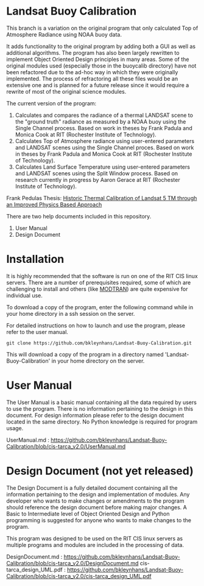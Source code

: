 # Landsat Buoy Calibration
This branch is a variation on the original program that only calculated Top of Atmosphere Radiance using NOAA buoy data.

It adds functionality to the original program by adding both a GUI as well as additional algorithms.  The program has also been largely rewritten to implement Object Oriented Design principles in many areas.  Some of the original modules used (especially those in the buoycalib directory) have not been refactored due to the ad-hoc way in which they were originally implemented.  The process of refractoring all these files would be an extensive one and is planned for a future release since it would require a rewrite of most of the original science modules.

The current version of the program:

<ol>
    <li>Calculates and compares the radiance of a thermal LANDSAT scene to the "ground truth" radiance as measured by a NOAA buoy using the Single Channel process. Based on work in theses by Frank Padula and Monica Cook at RIT (Rochester Institute of Technology).</li>
    <li>Calculates Top of Atmosphere radiance using user-entered parameters and LANDSAT scenes using the Single Channel proces. Based on work in theses by Frank Padula and Monica Cook at RIT (Rochester Institute of Technology).</li>
    <li>Calculates Land Surface Temperature using user-entered parameters and LANDSAT scenes  using the Split Window process.  Based on research currently in progress by Aaron Gerace at RIT (Rochester Institute of Technology).</li>
</ol>

Frank Pedulas Thesis: <a href="https://www.cis.rit.edu/~cnspci/references/theses/masters/padula2008.pdf">Historic Thermal Calibration of Landsat 5 TM through an Improved Physics Based Approach</a>

There are two help documents included in this repository.

<ol>
    <li>User Manual</li>
    <li>Design Document</li>
</ol>

# Installation
It is highly recommended that the software is run on one of the RIT CIS linux servers. There are a number of prerequisites required, some of which are challenging to install and others (like <a href="http://modtran.spectral.com/modtran_order">MODTRAN</a>) are quite expensive for individual use.

To download a copy of the program, enter the following command while in your home directory in a ssh session on the server.

For detailed instructions on how to launch and use the program, please refer to the user manual.

```
git clone https://github.com/bkleynhans/Landsat-Buoy-Calibration.git
```

This will download a copy of the program in a directory named 'Landsat-Buoy-Calibration' in your home directory on the server.

# User Manual
The User Manual is a basic manual containing all the data required by users to use the program.  There is no information pertaining to the design in this document.  For design information please refer to the design document located in the same directory.  No Python knowledge is required for program usage.

UserManual.md : https://github.com/bkleynhans/Landsat-Buoy-Calibration/blob/cis-tarca_v2.0/UserManual.md

# Design Document (not yet released)
The Design Document is a fully detailed document containing all the information pertaining to the design and implementation of modules.  Any developer who wants to make changes or amendments to the program should reference the design document before making major changes.  A Basic to Intermediate level of Object Oriented Design and Python programming is suggested for anyone who wants to make changes to the program.

This program was designed to be used on the RIT CIS linux servers as multiple programs and modules are included in the processing of data.

DesignDocument.md : https://github.com/bkleynhans/Landsat-Buoy-Calibration/blob/cis-tarca_v2.0/DesignDocument.md
cis-tarca_design_UML.pdf : https://github.com/bkleynhans/Landsat-Buoy-Calibration/blob/cis-tarca_v2.0/cis-tarca_design_UML.pdf
